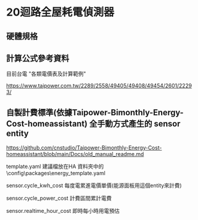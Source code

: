 # 20迴路全屋耗電偵測器
## 硬體規格 

## 計算公式參考資料

目前台電 "各類電價表及計算範例"

https://www.taipower.com.tw/2289/2558/49405/49408/49454/2601/22293/

## 自製計費標準(依據Taipower-Bimonthly-Energy-Cost-homeassistant) 全手動方式產生的 sensor entity

https://github.com/cnstudio/Taipower-Bimonthly-Energy-Cost-homeassistant/blob/main/Docs/old_manual_readme.md

template.yaml 建議檔放在HA 資料夾中的\config\packages\energy_template.yaml

sensor.cycle_kwh_cost  每度電累進電價單價(能源面板用這個entity來計費)

sensor.cycle_power_cost 計費區間累計電費

sensor.realtime_hour_cost 即時每小時用電預估

